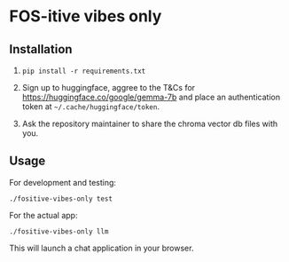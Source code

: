 # FOS-itive vibes only

## Installation

1. `pip install -r requirements.txt`

2. Sign up to huggingface, aggree to the T&Cs for https://huggingface.co/google/gemma-7b and place an authentication token at `~/.cache/huggingface/token`.

3. Ask the repository maintainer to share the chroma vector db files with you.

## Usage

For development and testing:

```shell
./fositive-vibes-only test
```

For the actual app:

```shell
./fositive-vibes-only llm
```

This will launch a chat application in your browser.
